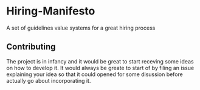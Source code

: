 # Hiring-Manifesto
 A set of guidelines value systems for a great hiring process
 
 
## Contributing
The project is in infancy and it would be great to start receving some ideas on how to develop it. It would always be greate to start of by filing an issue explaining your idea so that it could opened for some disussion before actually go about incorporating it.
